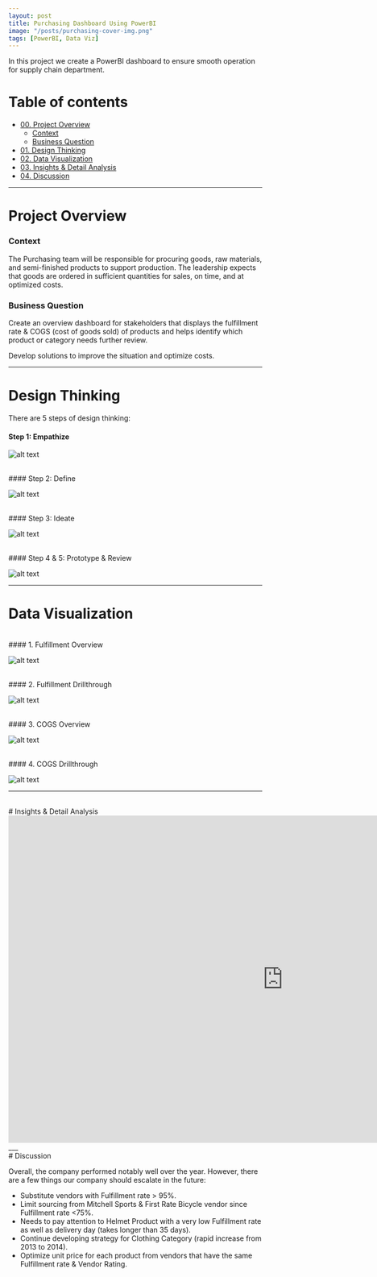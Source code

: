```yaml
---
layout: post
title: Purchasing Dashboard Using PowerBI
image: "/posts/purchasing-cover-img.png"
tags: [PowerBI, Data Viz]
---
```


In this project we create a PowerBI dashboard to ensure smooth operation for supply chain department.

# Table of contents

- [00. Project Overview](#overview-main)
    - [Context](#overview-context)
    - [Business Question](#overview-businessquestion)
- [01. Design Thinking](#design-thinking)
- [02. Data Visualization](#data-visualization)
- [03. Insights & Detail Analysis](#detail-analysis)
- [04. Discussion](#summary)

___

# Project Overview  <a name="overview-main"></a>

### Context <a name="overview-context"></a>

The Purchasing team will be responsible for procuring goods, raw materials, and semi-finished products to support production.
The leadership expects that goods are ordered in sufficient quantities for sales, on time, and at optimized costs.

### Business Question <a name="overview-businessquestion"></a>

Create an overview dashboard for stakeholders that displays the fulfillment rate & COGS (cost of goods sold) of products and helps identify which product or category needs further review.

Develop solutions to improve the situation and optimize costs.

___

# Design Thinking  <a name="design-thinking "></a>

There are 5 steps of design thinking:
<br>
#### Step 1: Empathize

![alt text](/img/posts/empathize-img.png "PowerBI – Empathize Step")

<br>
#### Step 2: Define

![alt text](/img/posts/define-img.png "PowerBI – Define Step")

<br>
#### Step 3: Ideate

![alt text](/img/posts/ideate-img.png "PowerBI – Ideate Step")

<br>
#### Step 4 & 5: Prototype & Review

![alt text](/img/posts/pro-review-img.png "PowerBI – Prototype & Review Step")

___

# Data Visualization  <a name="data-visualization"></a>
<br>
#### 1. Fulfillment Overview

![alt text](/img/posts/powerbi-viz-1.png "PowerBI – Fulfillment overview")

<br>
#### 2. Fulfillment Drillthrough

![alt text](/img/posts/powerbi-viz-2.png "PowerBI – Fulfillment drillthrough")

<br>
#### 3. COGS Overview

![alt text](/img/posts/powerbi-viz-3.png "PowerBI – COGS overview")

<br>
#### 4. COGS Drillthrough

![alt text](/img/posts/powerbi-viz-4.png "PowerBI – COGS drillthrough")

___

<br>
# Insights & Detail Analysis <a name="detail-analysis"></a>

<br>

<iframe src="https://1drv.ms/p/c/4fa8ee64d7ee142a/IQRvjypHb7kXTatWvKtF1iFRAYCxfzhd5XDKwzhfyo12vW0?em=2&amp;wdAr=1.7777777777777777" width="1090px" height="650px" frameborder="0">This is an embedded <a target="_blank" href="https://office.com">Microsoft Office</a> presentation, powered by <a target="_blank" href="https://office.com/webapps">Office</a>.</iframe>
___

<br>
# Discussion <a name="summary"></a>

Overall, the company performed notably well over the year. However, there are a few things our company should escalate in the future:
 * Substitute vendors with Fulfillment rate > 95%.
* Limit sourcing from Mitchell Sports & First Rate Bicycle vendor since Fulfillment rate <75%.
* Needs to pay attention to Helmet Product with a very low Fulfillment rate as well as delivery day (takes longer than 35 days).
* Continue developing strategy for Clothing Category (rapid increase from 2013 to 2014).
* Optimize unit price for each product from vendors that have the same Fulfillment rate & Vendor Rating.



